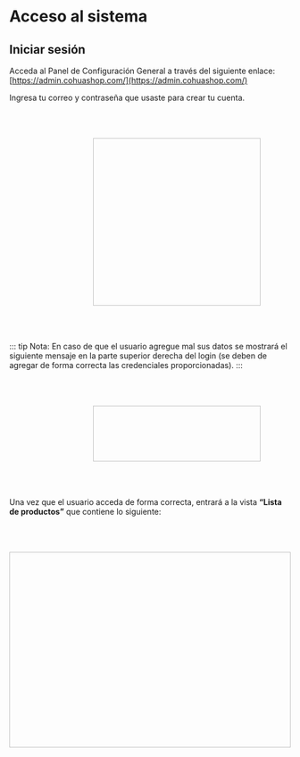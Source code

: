 # Acceso al sistema

## Iniciar sesión

Acceda al Panel de Configuración General a través del siguiente 
enlace: [https://admin.cohuashop.com/](https://admin.cohuashop.com/)

Ingresa tu correo y contraseña que usaste para crear tu cuenta.

<img :src="$withBase('/img/iniciar-sesion-1.png')" width="300" height="300" hspace="150" vspace="50">

::: tip Nota:
En caso de que el usuario agregue mal sus datos se mostrará
el siguiente mensaje en la parte superior derecha del login (se
deben de agregar de forma correcta las credenciales
proporcionadas).
:::

<img :src="$withBase('/img/iniciar-sesion-2.png')" width="300" height="100" hspace="150" vspace="50">

Una vez que el usuario acceda de forma correcta, entrará a la vista
**“Lista de productos”** que contiene lo siguiente:

<img :src="$withBase('/img/iniciar-sesion-3.png')" width="700" height="350" hspace="0" vspace="50">